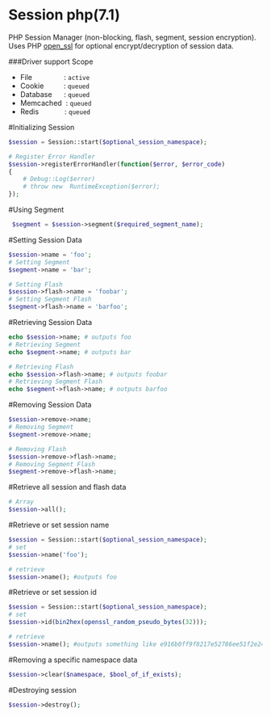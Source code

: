 # Session php(7.1)
PHP Session Manager (non-blocking, flash, segment, session encryption). Uses PHP [open_ssl](http://php.net/manual/en/book.openssl.php) for optional encrypt/decryption of session data.

###Driver support  Scope
 - File&nbsp;&nbsp;&nbsp;&nbsp;&nbsp;&nbsp;&nbsp;&nbsp;&nbsp;&nbsp;&nbsp; &nbsp;&nbsp;&nbsp;&nbsp;: `active`
 - Cookie&nbsp;&nbsp;&nbsp;&nbsp;&nbsp;&nbsp;&nbsp;&nbsp;&nbsp;&nbsp;: `queued`
 - Database&nbsp;&nbsp;&nbsp;&nbsp;&nbsp;&nbsp;: `queued`
 - Memcached&nbsp;&nbsp;: `queued`
 - Redis&nbsp;&nbsp;&nbsp;&nbsp;&nbsp;&nbsp;&nbsp;&nbsp;&nbsp;&nbsp;&nbsp;&nbsp;&nbsp;: `queued`


#Initializing Session
```php
$session = Session::start($optional_session_namespace);

# Register Error Handler
$session->registerErrorHandler(function($error, $error_code)
{
    # Debug::Log($error)
    # throw new  RuntimeException($error);
});
```

#Using Segment
```php
 $segment = $session->segment($required_segment_name);
```

#Setting Session Data
```php
$session->name = 'foo';
# Setting Segment
$segment->name = 'bar';

# Setting Flash
$session->flash->name = 'foobar';
# Setting Segment Flash
$segment->flash->name = 'barfoo';
```

#Retrieving Session Data
```php
echo $session->name; # outputs foo
# Retrieving Segment
echo $segment->name; # outputs bar

# Retrieving Flash
echo $session->flash->name; # outputs foobar
# Retrieving Segment Flash
echo $segment->flash->name; # outputs barfoo
```

#Removing Session Data
```php
$session->remove->name;
# Removing Segment
$segment->remove->name;

# Removing Flash
$session->remove->flash->name;
# Removing Segment Flash
$segment->remove->flash->name;
```

#Retrieve all session and flash data
```php
# Array
$session->all();
```

#Retrieve or set session name
```php
$session = Session::start($optional_session_namespace);
# set
$session->name('foo');

# retrieve
$session->name(); #outputs foo
```

#Retrieve or set session id
```php
$session = Session::start($optional_session_namespace);
# set
$session->id(bin2hex(openssl_random_pseudo_bytes(32)));

# retrieve
$session->name(); #outputs something like e916b0ff9f8217e52786ee51f2e24..
```


#Removing a specific namespace data
```php
$session->clear($namespace, $bool_of_if_exists);
```

#Destroying session
```php
$session->destroy();
```

